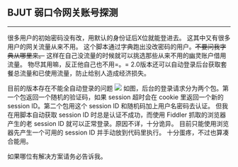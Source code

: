 ## BJUT 弱口令网关账号探测 ##
----

很多用户的初始密码没有改，用默认的身份证后X位就能登进去。
这其中又有很多用户的网关流量从来不用。
这个脚本通过字典跑出没改密码的用户。~~不要问我字典从哪里来。~~
这样在自己没流量的时候就可以挑选那些从来不用的幽灵账户借用流量。
物尽其用嘛，反正他自己也不用=。=
2.0版本还可以自动登录后台获取套餐总流量和已使用流量，防止给别人造成经济损失。

目前的版本存在不能全自动登录的问题
![](http://i4.tietuku.com/4a0f53b1558c94ce.png)
如图，后台的登录请求分为两个包。第一个包返回一个随机的验证码，如果 session 超时会在 cookie 里返回一个新的 session ID。第二个包用这个 session ID 和随机码加上用户名密码去认证。
但我在用脚本自动获取 session ID 时总是认证不成功，而使用 Fiddler 抓取的浏览器产生的老 session ID 就可以正常登录。原因不详，十分诡异。
目前只能使用浏览器先产生一个可用的 session ID 并手动放到代码里执行。
十分蛋疼，不过也算凑合能用。

如果哪位有解决方案请务必告诉我。